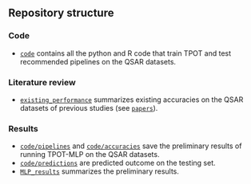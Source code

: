


## Repository structure 

### Code
- [`code`](code) contains all the python and R code that train TPOT and test recommended pipelines on the QSAR datasets.

### Literature review
- [`existing_performance`](existing_performance) summarizes existing accuracies on the QSAR datasets of previous studies (see [`papers`](papers)).

### Results
- [`code/pipelines`](code/pipelines) and [`code/accuracies`](code/accuracies) save the preliminary results of running TPOT-MLP on the QSAR datasets.
- [`code/predictions`](vpredictions) are predicted outcome on the testing set.
- [`MLP_results`](MLP_results) summarizes the preliminary results.